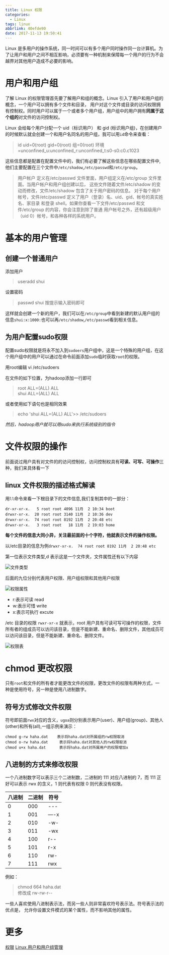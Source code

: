 ```yaml
---
title: Linux 权限
categories:
  - Linux
tags: linux
abbrlink: 40efde90
date: 2017-11-13 19:50:41
---
```


Linux 是多用户的操作系统，同一时间可以有多个用户同时操作同一台计算机。为了让用户和用户之间不相互影响，必须要有一种机制来保障每一个用户的行为不会越界对其他用户造成不必要的影响。

<!-- more -->

# 用户和用户组

了解 Linux 的权限管理首先要了解用户和组的概念。Linux 引入了用户和用户组的概念，一个用户可以拥有多个文件和目录， 用户对这个文件或目录的访问权限拥有控制权。同时用户可以属于一个或者多个用户组，用户组中的用户拥有**同属于这个组的**对文件的访问控制权。

Linux 会给每个用户分配一个 uid（标识用户） 和 gid (标识用户组)，在创建用户的时候默认就会创建一个和用户名同名的用户组，我可以用`id`命令来查看：

>id
uid=0(root) gid=0(root) 组=0(root) 环境=unconfined_u:unconfined_r:unconfined_t:s0-s0:c0.c1023

这些信息都是配置在配置文件中的，我们有必要了解这些信息在哪些配置文件中,他们主要配置在三个文件中`/etc/shadow`,`/etc/passwd`和`/etc/group`。

> 用户帐户 定义在/etc/passwd 文件里面，用户组定义在/etc/group 文件里面。当用户帐户和用户组创建以后， 这些文件随着文件/etc/shadow 的变动而修改，文件/etc/shadow 包含了关于用户密码的信息。 对于每个用户帐号，文件/etc/passwd 定义了用户（登录）名、uid、gid、帐号的真实姓名、家目录 和登录 shell。如果你查看一下文件/etc/passwd 和文件/etc/group 的内容，你会注意到除了普通 用户帐号之外，还有超级用户（uid 0）帐号，和各种各样的系统用户。

# 基本的用户管理

## 创建一个普通用户

添加用户

> useradd  shui

设置密码

> passwd shui  按提示输入密码即可

这样就会创建一个新的用户，我们可以在`/etc/group`中看到新建的默认用户组的信息`shui:x:1000:`也可以再`/etc/shadow`,`/etc/passwd`看到相关信息。

## 为用户配置sudo权限

配置sudo权限就是将永不加入到`sudoers`用户组中，这是一个特殊的用户组，在这个用户组中的用户可以通过在命令前面添加`sudo`临时获取`root`的权限。

用root编辑 vi /etc/sudoers

在文件的如下位置，为hadoop添加一行即可

> root    ALL=(ALL)       ALL     
shui  ALL=(ALL)       ALL

或者使用如下语句也是相同效果

> echo 'shui ALL=(ALL) ALL'>> /etc/sudoers

*然后，hadoop用户就可以用sudo来执行系统级别的指令*

# 文件权限的操作

前面说过用户具有对文件的的访问控制权，访问控制权具有**可读、可写、可操作**三种，我们来具体看一下

## linux 文件权限的描述格式解读

用`ll`命令来看一下根目录下的文件信息,我们复制其中的一部分：

```
dr-xr-xr-x.   5 root root 4096 11月  2 10:34 boot
drwxr-xr-x.  20 root root 3140 11月  2 10:36 dev
drwxr-xr-x.  74 root root 8192 11月  2 20:48 etc
drwxr-xr-x.   3 root root   18 11月  2 19:03 home
```

**每个文件的信息大同小异，关注最前面的十个字符，他就表示文件的操作权限。**

以/etc目录的信息为例`drwxr-xr-x.  74 root root 8192 11月  2 20:48 etc`

第一位表示文件类型,d 表示这是一个文件夹，文件属性还有以下内容

![文件类型](http://upload-images.jianshu.io/upload_images/5430305-a18c76f78238c675.png?imageMogr2/auto-orient/strip%7CimageView2/2/w/1240)

后面的九位分别代表用户权限、用户组权限和其他用户权限

![权限属性](http://upload-images.jianshu.io/upload_images/5430305-7f8a457aae28df46.png?imageMogr2/auto-orient/strip%7CimageView2/2/w/1240)

- r:表示可读 read
- w:表示可惜 write
- x:表示可执行 excute

/etc 目录的权限 `rwxr-xr-x` 就表示，root 用户具有可读可写可操作的权限，文件所有者的组成员可以访问该目录，但是不能新建、重命名、删除文件，其他成员可以访问该目录，但是不能新建、重命名、删除文件。

![权限表](http://upload-images.jianshu.io/upload_images/5430305-51db58cc1b768d91.png?imageMogr2/auto-orient/strip%7CimageView2/2/w/1240)

# chmod 更改权限

只有`root`和文件的所有者才能更改文件的权限，更改文件的权限有两种方式，一种是使用符号，另一种是使用八进制数字。

## 符号方式修改文件权限

符号即前面`rwx`对应的含义，`ugoa`则分别表示用户(user)、用户组(group)、其他人(other)和所有(all),一组示例来演示：

```
chmod g-rw haha.dat    表示将haha.dat对所属组的rw权限取消
chmod o-rw haha.dat 	表示将haha.dat对其他人的rw权限取消
chmod u+x haha.dat      表示将haha.dat对所属用户的权限增加x
```

## 八进制的方式来修改权限

一个八进制数字可以表示三个二进制数，二进制的 111 对应八进制的 7，而 111 正好可以表示 rwx 的含义，1 则代表有权限 0 则代表没有权限。

| 八进制 | 二进制 | 符号 |
| --- | --- | --- |
| 0 | 000 | --- |
| 1 | 001 | —-x |
| 2 | 010 | -w- |
| 3 | 011 | -wx |
| 4 | 100 | r-- |
| 5 | 101 | r-x |
| 6 | 110 | rw- |
| 7 | 111 | rwx |


例如：

> chmod 664 haha.dat   
> 修改成   rw-rw-r--

一些人喜欢使用八进制表示法，而另一些人则非常喜欢符号表示法。符号表示法的优点是， 允许你设置文件模式的某个属性，而不影响其他的属性。

# 更多

[权限](http://billie66.github.io/TLCL/book/chap10.html)
[Linux 用户和用户组管理](http://www.runoob.com/linux/linux-user-manage.html)

